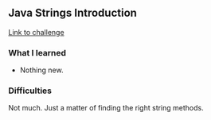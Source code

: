 ## Java Strings Introduction

[Link to challenge](https://www.hackerrank.com/challenges/java-strings-introduction)

### What I learned
- Nothing new.

### Difficulties
Not much. Just a matter of finding the right string methods.
